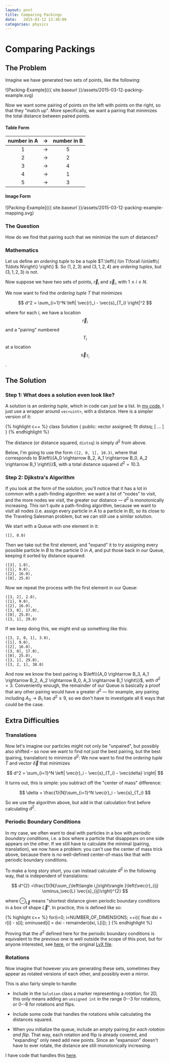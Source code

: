 ```yaml
---
layout: post
title: Comparing Packings
date:   2015-03-12 13:30:00
categories: physics
---
```


# Comparing Packings

## The Problem

Imagine we have generated two sets of points, like the following:

![Packing-Example]({{ site.baseurl }}/assets/2015-03-12-packing-example.svg)

Now we want some pairing of points on the left with points on the right, so that they "match up".
More specifically, we want a pairing that minimizes the total distance between paired points.

#### Table Form

|  number in A  |→|  number in B  |
|:-------------:|-|:-------------:|
|       1       |→|       5       |
|       2       |→|       2       |
|       3       |→|       4       |
|       4       |→|       1       |
|       5       |→|       3       |

#### Image Form

![Packing-Example]({{ site.baseurl }}/assets/2015-03-12-packing-example-mapping.svg)

### The Question

How do we find that pairing such that we minimize the sum of distances?

### Mathematics

Let us define an *ordering tuple* to be a tuple $T:\left\\{ i\in T\forall i\in\left\\{ 1\ldots
N\right\\} \right\\} $. So $\left(1,2,3 \right)$ and $\left(3,1,2,4\right)$ are *ordering tuples*,
but $\left(3,1,2,3 \right)$ is not.

Now suppose we have two sets of points, $\vec r_i$ and $\vec s_i$, with $1 \le i \le N$.

We now want to find the *ordering tuple* $T$ that minimizes

$$
d^2 = \sum_{i=1}^N \left| \vec{r}_i - \vec{s}_{T_i} \right|^2
$$

where for each $i$, we have a location $$\vec{r}_i$$ and a "pairing" numbered $$T_i$$ at a location $$\vec{s}_{T_i}$$.

## The Solution

### Step 1: What does a solution even look like?

A solution is an *ordering tuple*, which in code can just be a list. In [my
code](https://github.com/wackywendell/parm/blob/06e9eef63cf2f5cbfbbf005fdbcd18ebddc44a95/src/constraints.hpp#L418-L444),
I just use a wrapper around `vec<uint>`, with a distance. Here is a simpler version of it:

{% highlight c++ %}
class Solution {
    public:
        vector<uint> assigned;
        flt distsq;
    [ ... ]
}
{% endhighlight %}

The distance (or distance squared, `distsq`) is simply $d^2$ from above.

Below, I'm going to use the form `([2, 0, 1], 10.3)`, where that corresponds to $\left\\{A_0
\rightarrow B_2, A_1 \rightarrow B_0, A_2 \rightarrow B_1 \right\\}$, with a total distance squared
$d^2 = 10.3$.

### Step 2: Djikstra's Algorithm

If you look at the form of the *solution*, you'll notice that it has a lot in common with a
path-finding algorithm: we want a list of "nodes" to visit, and the more nodes we visit, the greater
our distance — $d^2$ is monotonically increasing. This isn't *quite* a path-finding algorithm,
because we want to visit all nodes (i.e. assign every particle in $A$ to a particle in $B$), so its
close to the Traveling Salesman problem, but we can still use a similar solution.

We start with a Queue with one element in it:

    ([], 0.0)

Then we take out the first element, and "expand" it to try assigning every possible particle in $B$
to the  particle 0 in $A$, and put those back in our Queue, keeping it sorted by distance squared:

    ([3], 1.0),
    ([1], 9.0),
    ([2], 16.0),
    ([0], 25.0)

Now we repeat the process with the first element in our Queue:

    ([3, 2], 2.0),
    ([1], 9.0),
    ([2], 16.0),
    ([3, 0], 17.0),
    ([0], 25.0),
    ([3, 1], 29.0)

If we keep doing this, we might end up something like this:

    ([3, 2, 0, 1], 3.0),
    ([1], 9.0),
    ([2], 16.0),
    ([3, 0], 17.0),
    ([0], 25.0),
    ([3, 1], 29.0),
    ([3, 2, 1], 38.0)

And now we know the best pairing is $\left\\{A_0 \rightarrow B_3, A_1 \rightarrow B_2, A_2
\rightarrow B_0, A_3 \rightarrow B_1 \right\\}$, with $d^2 = 3$. Conveniently enough, the remainder
of our Queue is basically a proof that any other pairing would have a greater $d^2$ — for example,
any pairing including $A_0 \rightarrow B_1$ has $d^2 \ge 9$, so we don't have to investigate all 6
ways that could be the case.

## Extra Difficulties

### Translations

Now let's imagine our particles might not only be "unpaired", but possibly also shifted – so now we
want to find not just the best pairing, but the best (pairing, translation) to minimize $d^2$: We
now want to find the *ordering tuple* $T$ and vector $\vec \delta$ that minimizes

$$
d^2 = \sum_{i=1}^N \left| \vec{r}_i - \vec{s}_{T_i} - \vec{delta} \right|
$$

It turns out, this is simple: you subtract off the "center of mass" difference:

$$
\delta = \frac{1}{N}\sum_{i=1}^N \vec{r}_i - \vec{s}_{T_i}
$$

So we use the algorithm above, but add in that calculation first before calculating $d^2$.

### Periodic Boundary Conditions

In my case, we often want to deal with particles in a box with *periodic boundary conditions*, i.e.
a box where a particle that disappears on one side appears on the other. If we still have to
calculate the minimal (pairing, translation), we now have a problem: you can't use the center of
mass trick above, because there is no well-defined center-of-mass like that with periodic boundary
conditions.

To make a long story short, you can instead calculate $d^2$ in the following way, that is
independent of translations:

<!-- $$
\begin{align*}
d^{2} & =\sum_{i=1}^{N}\left(\vec{r}_{i}-\vec{s}_{i}\right)^{2}\\
 & =\frac{1}{N}\sum_{\left\langle i,j\right\rangle }\left(\vec{r}_{ij}-\vec{s}_{ij}\right)^{2}
\end{align*}
$$ -->

$$
d^{2} =\frac{1}{N}\sum_{\left\langle i,j\right\rangle }\left(\vec{r}_{ij} \ominus_\vec{L} \vec{s}_{ij}\right)^{2}
$$

where $\ominus_\vec{L}$ means "shortest distance given periodic boundary conditions in a box of
shape $\vec{L}$". In practice, this is defined like so:

{% highlight c++ %}
for(i=0; i<NUMBER_OF_DIMENSIONS; ++i){
    float dxi = r[i] - s[i];
    ominused[i] = dxi - remainder(dxi, L[i]);
}
{% endhighlight %}

Proving that the $d^2$ defined here for the periodic boundary conditions is equivalent to the
previous one is well outside the scope of this post, but for anyone interested, see
[here]({{site.baseurl}}/assets/2015-03-12-packingcomparisons.pdf), or the original [LyX
file]({{site.baseurl}}/assets/2015-03-12-packingcomparisons.lyx).

### Rotations

Now imagine that however you are generating these sets, sometimes they appear as rotated versions of
each other, and possibly even a mirror.

This is also fairly simple to handle:

 - Include in the `Solution` class a marker representing a *rotation*; for 2D, this only means
adding an `unsigned int` in the range 0--3 for rotations, or 0--8 for rotations and flips.
 
 - Include some code that handles the rotations while calculating the distances squared.
 
 - When you initialize the queue, include an empty pairing *for each rotation and flip*. That way,
each rotation and flip is already covered, and "expanding" only need add new points. Since an
"expansion" doesn't have to ever rotate, the distance are still monotonically increasing.

I have code that handles this
[here](https://github.com/wackywendell/parm/blob/06e9eef63cf2f5cbfbbf005fdbcd18ebddc44a95/src/constraints.hpp#L518-L601).
